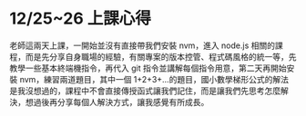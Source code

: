 # 12/25~26 上課心得

老師這兩天上課，一開始並沒有直接帶我們安裝 nvm，進入 node.js 相關的課程，而是先分享自身職場的經驗，有關專案的版本控管、程式碼風格的統一等，先教學一些基本終端機指令，再代入 git 指令並講解每個指令用意，第二天再開始安裝 nvm，練習兩道題目，其中一個 1+2+3+…的題目，國小數學梯形公式的解法是我沒想過的，課程中不會直接傳授函式讓我們記住，而是讓我們先思考怎麼解決，想過後再分享每個人解決方式，讓我感覺有所成長。
